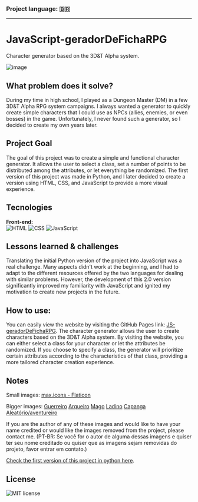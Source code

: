### Project language: 🇧🇷

---

# JavaScript-geradorDeFichaRPG
Character generator based on the 3D&T Alpha system.

![image](https://github.com/joaoeduardogomes/JavaScript-geradorDeFichaRPG/assets/86986385/3885a2ad-1491-4b2f-9234-5e3c1f9bd3b0)


## What problem does it solve?
During my time in high school, I played as a Dungeon Master (DM) in a few 3D&T Alpha RPG system campaigns. I always wanted a generator to quickly create simple characters that I could use as NPCs (allies, enemies, or even bosses) in the game. Unfortunately, I never found such a generator, so I decided to create my own years later.

## Project Goal
The goal of this project was to create a simple and functional character generator. It allows the user to select a class, set a number of points to be distributed among the attributes, or let everything be randomized. The first version of this project was made in Python, and I later decided to create a version using HTML, CSS, and JavaScript to provide a more visual experience.

## Tecnologies

**Front-end:** <br>
![HTML](https://img.shields.io/badge/HTML-%20?style=for-the-badge&color=orange)
![CSS](https://img.shields.io/badge/CSS-%20?style=for-the-badge&color=blue)
![JavaScript](https://img.shields.io/badge/JAVASCRIPT-%20?style=for-the-badge&logo=javascript&logoColor=black&color=%23EFD81E)

## Lessons learned & challenges
Translating the initial Python version of the project into JavaScript was a real challenge. Many aspects didn't work at the beginning, and I had to adapt to the different resources offered by the two languages for dealing with similar problems. 
However, the development of this 2.0 version significantly improved my familiarity with JavaScript and ignited my motivation to create new projects in the future.

## How to use:
 You can easily view the website by visiting the GitHub Pages link: [JS-geradorDeFichaRPG](https://joaoeduardogomes.github.io/JavaScript-geradorDeFichaRPG/).
 The character generator allows the user to create characters based on the 3D&T Alpha system. By visiting the website, you can either select a class for your character or let the attributes be randomized.
 If you choose to specify a class, the generator will prioritize certain attributes according to the characteristics of that class, providing a more tailored character creation experience.

## Notes
Small images: [max.icons - Flaticon](https://www.flaticon.com/search?author_id=310&style_id=1043&type=standard&word=rpg)

Bigger images:
[Guerreiro](https://i.pinimg.com/564x/c5/4c/d6/c54cd67d639b87171d13ba578193ca23.jpg)
[Arqueiro](https://i.pinimg.com/564x/c7/96/b0/c796b0272157341a12cd9ddd63ff2ec5.jpg)
[Mago](https://i.pinimg.com/564x/37/79/8f/37798f3a9200d3f7b5f4976eafa7a0bc.jpg)
[Ladino](https://i.pinimg.com/564x/58/a0/db/58a0db3a94f6413b329ecf024ac641b1.jpg)
[Capanga](https://i.pinimg.com/564x/5a/28/a6/5a28a613464c3991e51b73231de52c6a.jpg)
[Aleatório/aventureiro](https://i.pinimg.com/564x/1f/ce/11/1fce11a20fcbed8c17769b46efde750c.jpg)

If you are the author of any of these images and would like to have your name credited or would like the images removed from the project, please contact me. (PT-BR: Se você for o autor de alguma dessas imagens e quiser ter seu nome creditado ou quiser que as imagens sejam removidas do projeto, favor entrar em contato.)

[Check the first version of this project in python here](https://github.com/joaoeduardogomes/python-geradorDeFichaRPG).

## License
![MIT license](https://img.shields.io/badge/License-MIT-%20?link=https%3A%2F%2Fchoosealicense.com%2Flicenses%2Fmit%2F)
